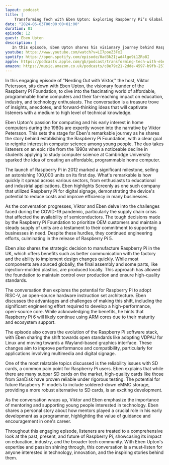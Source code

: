 ```yaml
---
layout: podcast
title: |
    Transforming Tech with Eben Upton: Exploring Raspberry Pi’s Global Impact from Education to Industry
date: "2024-06-03T00:00:00+01:00"
duration: 81
episode: 12
guest: Eben Upton
description: |
   In this episode, Eben Upton shares his visionary journey behind Raspberry Pi, from revolutionizing computer science education to exploring industrial applications like digital signage solutions with Screenly. Joining Viktor, Eben dives into the intricacies of SD card durability and the potential of RISC-V in future platforms, offering a unique perspective on innovation and technology.
youtube: https://www.youtube.com/watch?v=LI7poeZ3FxI
spotify: https://open.spotify.com/episode/0ad3kZIjwd4lgo9i1ZRo8I
apple: https://podcasts.apple.com/gb/podcast/transforming-tech-with-eben-upton-exploring-raspberry/id1722663295?i=1000657611219
amazon: https://music.amazon.co.uk/podcasts/c8e79c21-2dde-4597-b9fb-257ecbc2bf29/episodes/5e781732-e618-4b2b-a273-9c80e2b2b522/nerding-out-with-viktor-transforming-tech-with-eben-upton-exploring-raspberry-pi%E2%80%99s-global-impact-from-education-to-industry
---
```


In this engaging episode of "Nerding Out with Viktor," the host, Viktor Petersson, sits down with Eben Upton, the visionary founder of the Raspberry Pi Foundation, to dive into the fascinating world of affordable, programmable home computers and their far-reaching impact on education, industry, and technology enthusiasts. The conversation is a treasure trove of insights, anecdotes, and forward-thinking ideas that will captivate listeners with a medium to high level of technical knowledge.

Eben Upton's passion for computing and his early interest in home computers during the 1980s are expertly woven into the narrative by Viktor Petersson. This sets the stage for Eben's remarkable journey as he shares the story behind establishing the Raspberry Pi Foundation, with a clear goal to reignite interest in computer science among young people. The duo takes listeners on an epic ride from the 1990s when a noticeable decline in students applying to study computer science at Cambridge University sparked the idea of creating an affordable, programmable home computer.

The launch of Raspberry Pi in 2012 marked a significant milestone, selling an astonishing 100,000 units on its first day. What's remarkable is how quickly it spread across various sectors, from enthusiasts to educational and industrial applications. Eben highlights Screenly as one such company that utilized Raspberry Pi for digital signage, demonstrating the device's potential to reduce costs and improve efficiency in many businesses.

As the conversation progresses, Viktor and Eben delve into the challenges faced during the COVID-19 pandemic, particularly the supply chain crisis that affected the availability of semiconductors. The tough decisions made by the Raspberry Pi Foundation to prioritize OEM customers and maintain a steady supply of units are a testament to their commitment to supporting businesses in need. Despite these hurdles, they continued engineering efforts, culminating in the release of Raspberry Pi 5.

Eben also shares the strategic decision to manufacture Raspberry Pi in the UK, which offers benefits such as better communication with the factory and the ability to implement design changes quickly. While most components are sourced globally, the final assembly and some parts, like injection-molded plastics, are produced locally. This approach has allowed the foundation to maintain control over production and ensure high-quality standards.

The conversation then explores the potential for Raspberry Pi to adopt RISC-V, an open-source hardware instruction set architecture. Eben discusses the advantages and challenges of making this shift, including the significant engineering effort required to develop a high-performance, open-source core. While acknowledging the benefits, he hints that Raspberry Pi 6 will likely continue using ARM cores due to their maturity and ecosystem support.

The episode also covers the evolution of the Raspberry Pi software stack, with Eben sharing the shift towards open standards like adopting VDPAU for Linux and moving towards a Wayland-based graphics interface. These changes aim to improve performance and compatibility, particularly for applications involving multimedia and digital signage.

One of the most relatable topics discussed is the reliability issues with SD cards, a common pain point for Raspberry Pi users. Eben explains that while there are many subpar SD cards on the market, high-quality cards like those from SanDisk have proven reliable under rigorous testing. The potential for future Raspberry Pi models to include soldered-down eMMC storage, providing a more robust alternative to SD cards, is an exciting development.

As the conversation wraps up, Viktor and Eben emphasize the importance of mentoring and supporting young people interested in technology. Eben shares a personal story about how mentors played a crucial role in his early development as a programmer, highlighting the value of guidance and encouragement in one's career.

Throughout this engaging episode, listeners are treated to a comprehensive look at the past, present, and future of Raspberry Pi, showcasing its impact on education, industry, and the broader tech community. With Eben Upton's expertise and passion shining through, this conversation is a must-listen for anyone interested in technology, innovation, and the inspiring stories behind them.